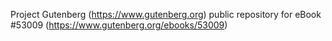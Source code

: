 Project Gutenberg (https://www.gutenberg.org) public repository for
eBook #53009 (https://www.gutenberg.org/ebooks/53009)

